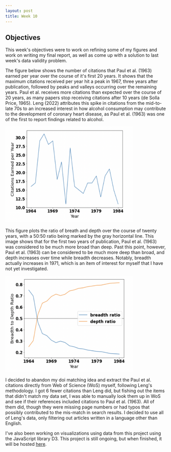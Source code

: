 ```yaml
---
layout: post
title: Week 10
---
```


## Objectives

This week's objectives were to work on refining some of my figures and work on writing my final report, as well as come up with a solution to last week's data validity problem. 

The figure below shows the number of citations that Paul et al. (1963) earned per year over the course of it's first 20 years. It shows that the maximum citations received per year hit a peak in 1967, three years after publication, followed by peaks and valleys occurring over the remaining years. Paul et al. receives more citations than expected over the course of 20 years, as many papers stop receiving citations after 10 years (de Solla Price, 1965). Leng (2022) attributes this spike in citations from the mid-to-late 70s to an increased interest in how alcohol consumption may contribute to the development of coronary heart disease, as Paul et al. (1963) was one of the first to report findings related to alcohol. 

 <img src="/images/Citation_count.png" width="400" height="300" alt="The number of citations Paul et al. (1963) earned each year over the first twenty years of publication. The paper received the maximum number of citation per year in 1967, with peaks and valleys following over time. Surprisingly, Paul et al. (1963) continued to earn citations even 15 to 20 years after publication. Leng (2022) attributes this to a new interest in a potential correlation between alcohol consumption and CHD that began in the mid-to-late 70's.">
 
 This figure plots the ratio of breath and depth over the course of twenty years, with a 50:50 ratio being marked by the gray horizontal line. This image shows that for the first two years of publication, Paul et al. (1963) was considered to be much more broad than deep. Past this point, however, Paul et al. (1963) can be considered to be much more deep than broad, and depth increases over time while breadth decreases. Notably, breadth actually increases in 1971, which is an item of interest for myself that I have not yet investigated. 
 
<img src="/images/BD_ratio.png" width="400" height="300" alt="The ratio of citing papers classified as 'broad' (blue) vs. those classified as 'deep' (orange) for Paul et al. (1963). The grey line indicates a ratio of 0.5, the point at which Paul et al. (1963) has equal breadth and depth. This point occurs around 1966, after which the ratio of depth increases over time while the ratio of breadth decreases. In the first year of publication, there are more 'broad' nodes than deep ones (0.75 to 0.25). After three years, there's nearly an even split (0.46 to 0.53), but the percentage of 'deep' nodes continues to grow while the percentage of 'broad' ones decreases. ">

I decided to abandon my doi matching idea and extract the Paul et al. citations directly from Web of Science (WoS) myself, following Leng's methodology. I got 6 fewer citations than Leng did, but fishing out the items that didn't match my data set, I was able to manually look them up in WoS and see if their references included citations to Paul et al. (1963). All of them did, though they were missing page numbers or had typos that possibly contributed to the mis-match in search results. I decided to use all of Leng's data, only filtering out articles written in a language other than English. 

I've also been working on visualizations using data from this project using the JavaScript library D3. This project is still ongoing, but when finished, it will be hosted <a href="https://el-wittmer.github.io/Paul_1963/">here</a>.
